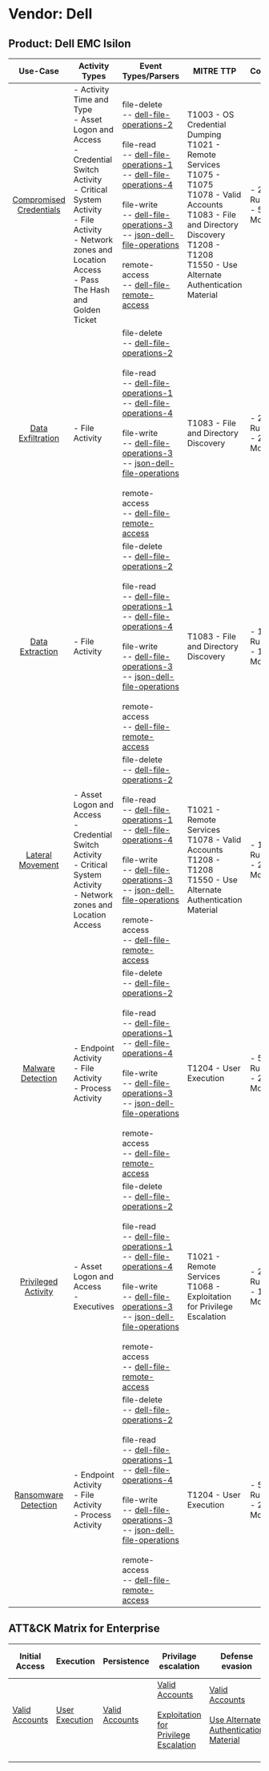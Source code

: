 Vendor: Dell
============
Product: Dell EMC Isilon
------------------------
|                                 Use-Case                                  | Activity Types                                                                                                                                                                                                     | Event Types/Parsers                                                                                                                                                                                                                                                                                                                                                                                                                                                                                                                                                                                         | MITRE TTP                                                                                                                                                                                                         | Content                    |
|:-------------------------------------------------------------------------:| ------------------------------------------------------------------------------------------------------------------------------------------------------------------------------------------------------------------ | ----------------------------------------------------------------------------------------------------------------------------------------------------------------------------------------------------------------------------------------------------------------------------------------------------------------------------------------------------------------------------------------------------------------------------------------------------------------------------------------------------------------------------------------------------------------------------------------------------------- | ----------------------------------------------------------------------------------------------------------------------------------------------------------------------------------------------------------------- | -------------------------- |
| [Compromised Credentials](../UseCases/usecase_compromised_credentials.md) | - Activity Time  and Type<br>- Asset Logon and Access<br>- Credential Switch Activity<br>- Critical System Activity<br>- File Activity<br>- Network zones and Location Access<br>- Pass The Hash and Golden Ticket |  file-delete<br> -- [dell-file-operations-2](../Parsers/parserContent_dell-file-operations-2.md)<br><br> file-read<br> -- [dell-file-operations-1](../Parsers/parserContent_dell-file-operations-1.md)<br> -- [dell-file-operations-4](../Parsers/parserContent_dell-file-operations-4.md)<br><br> file-write<br> -- [dell-file-operations-3](../Parsers/parserContent_dell-file-operations-3.md)<br> -- [json-dell-file-operations](../Parsers/parserContent_json-dell-file-operations.md)<br><br> remote-access<br> -- [dell-file-remote-access](../Parsers/parserContent_dell-file-remote-access.md)<br> | T1003 - OS Credential Dumping<br>T1021 - Remote Services<br>T1075 - T1075<br>T1078 - Valid Accounts<br>T1083 - File and Directory Discovery<br>T1208 - T1208<br>T1550 - Use Alternate Authentication Material<br> |  - 26 Rules<br> - 5 Models |
|       [Data Exfiltration](../UseCases/usecase_data_exfiltration.md)       | - File Activity                                                                                                                                                                                                    |  file-delete<br> -- [dell-file-operations-2](../Parsers/parserContent_dell-file-operations-2.md)<br><br> file-read<br> -- [dell-file-operations-1](../Parsers/parserContent_dell-file-operations-1.md)<br> -- [dell-file-operations-4](../Parsers/parserContent_dell-file-operations-4.md)<br><br> file-write<br> -- [dell-file-operations-3](../Parsers/parserContent_dell-file-operations-3.md)<br> -- [json-dell-file-operations](../Parsers/parserContent_json-dell-file-operations.md)<br><br> remote-access<br> -- [dell-file-remote-access](../Parsers/parserContent_dell-file-remote-access.md)<br> | T1083 - File and Directory Discovery<br>                                                                                                                                                                          |  - 2 Rules<br> - 2 Models  |
|         [Data Extraction](../UseCases/usecase_data_extraction.md)         | - File Activity                                                                                                                                                                                                    |  file-delete<br> -- [dell-file-operations-2](../Parsers/parserContent_dell-file-operations-2.md)<br><br> file-read<br> -- [dell-file-operations-1](../Parsers/parserContent_dell-file-operations-1.md)<br> -- [dell-file-operations-4](../Parsers/parserContent_dell-file-operations-4.md)<br><br> file-write<br> -- [dell-file-operations-3](../Parsers/parserContent_dell-file-operations-3.md)<br> -- [json-dell-file-operations](../Parsers/parserContent_json-dell-file-operations.md)<br><br> remote-access<br> -- [dell-file-remote-access](../Parsers/parserContent_dell-file-remote-access.md)<br> | T1083 - File and Directory Discovery<br>                                                                                                                                                                          |  - 1 Rules<br> - 1 Models  |
|        [Lateral Movement](../UseCases/usecase_lateral_movement.md)        | - Asset Logon and Access<br>- Credential Switch Activity<br>- Critical System Activity<br>- Network zones and Location Access                                                                                      |  file-delete<br> -- [dell-file-operations-2](../Parsers/parserContent_dell-file-operations-2.md)<br><br> file-read<br> -- [dell-file-operations-1](../Parsers/parserContent_dell-file-operations-1.md)<br> -- [dell-file-operations-4](../Parsers/parserContent_dell-file-operations-4.md)<br><br> file-write<br> -- [dell-file-operations-3](../Parsers/parserContent_dell-file-operations-3.md)<br> -- [json-dell-file-operations](../Parsers/parserContent_json-dell-file-operations.md)<br><br> remote-access<br> -- [dell-file-remote-access](../Parsers/parserContent_dell-file-remote-access.md)<br> | T1021 - Remote Services<br>T1078 - Valid Accounts<br>T1208 - T1208<br>T1550 - Use Alternate Authentication Material<br>                                                                                           |  - 15 Rules<br> - 2 Models |
|       [Malware Detection](../UseCases/usecase_malware_detection.md)       | - Endpoint Activity<br>- File Activity<br>- Process Activity                                                                                                                                                       |  file-delete<br> -- [dell-file-operations-2](../Parsers/parserContent_dell-file-operations-2.md)<br><br> file-read<br> -- [dell-file-operations-1](../Parsers/parserContent_dell-file-operations-1.md)<br> -- [dell-file-operations-4](../Parsers/parserContent_dell-file-operations-4.md)<br><br> file-write<br> -- [dell-file-operations-3](../Parsers/parserContent_dell-file-operations-3.md)<br> -- [json-dell-file-operations](../Parsers/parserContent_json-dell-file-operations.md)<br><br> remote-access<br> -- [dell-file-remote-access](../Parsers/parserContent_dell-file-remote-access.md)<br> | T1204 - User Execution<br>                                                                                                                                                                                        |  - 5 Rules<br> - 2 Models  |
|     [Privileged Activity](../UseCases/usecase_privileged_activity.md)     | - Asset Logon and Access<br>- Executives                                                                                                                                                                           |  file-delete<br> -- [dell-file-operations-2](../Parsers/parserContent_dell-file-operations-2.md)<br><br> file-read<br> -- [dell-file-operations-1](../Parsers/parserContent_dell-file-operations-1.md)<br> -- [dell-file-operations-4](../Parsers/parserContent_dell-file-operations-4.md)<br><br> file-write<br> -- [dell-file-operations-3](../Parsers/parserContent_dell-file-operations-3.md)<br> -- [json-dell-file-operations](../Parsers/parserContent_json-dell-file-operations.md)<br><br> remote-access<br> -- [dell-file-remote-access](../Parsers/parserContent_dell-file-remote-access.md)<br> | T1021 - Remote Services<br>T1068 - Exploitation for Privilege Escalation<br>                                                                                                                                      |  - 2 Rules<br> - 1 Models  |
|    [Ransomware Detection](../UseCases/usecase_ransomware_detection.md)    | - Endpoint Activity<br>- File Activity<br>- Process Activity                                                                                                                                                       |  file-delete<br> -- [dell-file-operations-2](../Parsers/parserContent_dell-file-operations-2.md)<br><br> file-read<br> -- [dell-file-operations-1](../Parsers/parserContent_dell-file-operations-1.md)<br> -- [dell-file-operations-4](../Parsers/parserContent_dell-file-operations-4.md)<br><br> file-write<br> -- [dell-file-operations-3](../Parsers/parserContent_dell-file-operations-3.md)<br> -- [json-dell-file-operations](../Parsers/parserContent_json-dell-file-operations.md)<br><br> remote-access<br> -- [dell-file-remote-access](../Parsers/parserContent_dell-file-remote-access.md)<br> | T1204 - User Execution<br>                                                                                                                                                                                        |  - 5 Rules<br> - 2 Models  |

ATT&CK Matrix for Enterprise
----------------------------
| Initial Access                                                      | Execution                                                           | Persistence                                                         | Privilage escalation                                                                                                                                          | Defense evasion                                                                                                                                               | Credential Access                                                          | Discovery                                                                         | Lateral Movement                                                                                                                                               | Collection | Command and Control | Exfiltration | Impact |
| ------------------------------------------------------------------- | ------------------------------------------------------------------- | ------------------------------------------------------------------- | ------------------------------------------------------------------------------------------------------------------------------------------------------------- | ------------------------------------------------------------------------------------------------------------------------------------------------------------- | -------------------------------------------------------------------------- | --------------------------------------------------------------------------------- | -------------------------------------------------------------------------------------------------------------------------------------------------------------- | ---------- | ------------------- | ------------ | ------ |
| [Valid Accounts](https://attack.mitre.org/techniques/T1078)<br><br> | [User Execution](https://attack.mitre.org/techniques/T1204)<br><br> | [Valid Accounts](https://attack.mitre.org/techniques/T1078)<br><br> | [Valid Accounts](https://attack.mitre.org/techniques/T1078)<br><br>[Exploitation for Privilege Escalation](https://attack.mitre.org/techniques/T1068)<br><br> | [Valid Accounts](https://attack.mitre.org/techniques/T1078)<br><br>[Use Alternate Authentication Material](https://attack.mitre.org/techniques/T1550)<br><br> | [OS Credential Dumping](https://attack.mitre.org/techniques/T1003)<br><br> | [File and Directory Discovery](https://attack.mitre.org/techniques/T1083)<br><br> | [Remote Services](https://attack.mitre.org/techniques/T1021)<br><br>[Use Alternate Authentication Material](https://attack.mitre.org/techniques/T1550)<br><br> |            |                     |              |        |